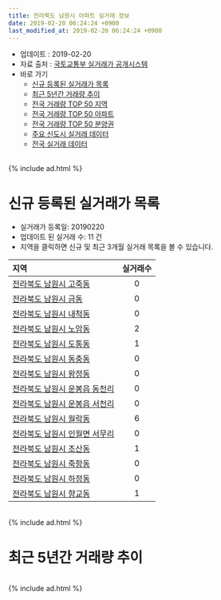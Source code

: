 ```yaml
---
title: 전라북도 남원시 아파트 실거래 정보
date: 2019-02-20 06:24:24 +0900
last_modified_at: 2019-02-20 06:24:24 +0900
---
```


* 업데이트 : 2019-02-20
* 자료 출처 : [국토교통부 실거래가 공개시스템](http://rt.molit.go.kr)
* 바로 가기
    * [신규 등록된 실거래가 목록](#신규-등록된-실거래가-목록)
    * [최근 5년간 거래량 추이](#최근-5년간-거래량-추이)
    * [전국 거래량 TOP 50 지역](https://inasie.github.io/apt-trade-info/최근-3개월-전국에서-가장-거래가-많이-발생한-지역)
    * [전국 거래량 TOP 50 아파트](https://inasie.github.io/apt-trade-info/최근-3개월-전국에서-가장-거래가-많이-발생한-아파트)
    * [전국 거래량 TOP 50 분양권](https://inasie.github.io/apt-trade-info/최근-3개월-전국에서-가장-거래가-많이-발생한-분양권)
    * [주요 신도시 실거래 데이터](https://inasie.github.io/apt-trade-info/주요-신도시)
    * [전국 실거래 데이터](https://inasie.github.io/apt-trade-info/전국)

<br>
{% include ad.html %}
<br>

# 신규 등록된 실거래가 목록
* 실거래가 등록일: 20190220
* 업데이트 된 실거래 수: 11 건
* 지역을 클릭하면 신규 및 최근 3개월 실거래 목록을 볼 수 있습니다.


|지역|실거래수|
|:---|:---:|
|[전라북도 남원시 고죽동](https://inasie.github.io/apt-trade-info/전라북도-남원시-고죽동)|0|
|[전라북도 남원시 금동](https://inasie.github.io/apt-trade-info/전라북도-남원시-금동)|0|
|[전라북도 남원시 내척동](https://inasie.github.io/apt-trade-info/전라북도-남원시-내척동)|0|
|[전라북도 남원시 노암동](https://inasie.github.io/apt-trade-info/전라북도-남원시-노암동)|2|
|[전라북도 남원시 도통동](https://inasie.github.io/apt-trade-info/전라북도-남원시-도통동)|1|
|[전라북도 남원시 동충동](https://inasie.github.io/apt-trade-info/전라북도-남원시-동충동)|0|
|[전라북도 남원시 왕정동](https://inasie.github.io/apt-trade-info/전라북도-남원시-왕정동)|0|
|[전라북도 남원시 운봉읍 동천리](https://inasie.github.io/apt-trade-info/전라북도-남원시-운봉읍-동천리)|0|
|[전라북도 남원시 운봉읍 서천리](https://inasie.github.io/apt-trade-info/전라북도-남원시-운봉읍-서천리)|0|
|[전라북도 남원시 월락동](https://inasie.github.io/apt-trade-info/전라북도-남원시-월락동)|6|
|[전라북도 남원시 인월면 서무리](https://inasie.github.io/apt-trade-info/전라북도-남원시-인월면-서무리)|0|
|[전라북도 남원시 조산동](https://inasie.github.io/apt-trade-info/전라북도-남원시-조산동)|1|
|[전라북도 남원시 죽항동](https://inasie.github.io/apt-trade-info/전라북도-남원시-죽항동)|0|
|[전라북도 남원시 하정동](https://inasie.github.io/apt-trade-info/전라북도-남원시-하정동)|0|
|[전라북도 남원시 향교동](https://inasie.github.io/apt-trade-info/전라북도-남원시-향교동)|1|


<br>
{% include ad.html %}
<br>

# 최근 5년간 거래량 추이


<div style="width:100%;">
    <canvas id="deal_progress" height="200"></canvas>
</div>

<script>
new Chart(document.getElementById("deal_progress"), {
    type: 'line',
    data: {
        labels: ['201402','201403','201404','201405','201406','201407','201408','201409','201410','201411','201412','201501','201502','201503','201504','201505','201506','201507','201508','201509','201510','201511','201512','201601','201602','201603','201604','201605','201606','201607','201608','201609','201610','201611','201612','201701','201702','201703','201704','201705','201706','201707','201708','201709','201710','201711','201712','201801','201802','201803','201804','201805','201806','201807','201808','201809','201810','201811','201812','201901','201902'],
        datasets: [{
            label: '매매',
            pointRadius: 1,
            data: [31, 29, 18, 21, 24, 22, 22, 27, 25, 36, 46, 42, 25, 51, 24, 32, 48, 41, 24, 29, 48, 32, 36, 32, 47, 50, 35, 44, 37, 46, 41, 45, 51, 46, 31, 32, 58, 39, 51, 46, 39, 35, 44, 37, 35, 46, 37, 33, 30, 51, 28, 22, 28, 30, 26, 43, 42, 40, 33, 16, 10],
            borderColor: "rgba(255, 201, 14, 1)",
            backgroundColor: "rgba(255, 201, 14, 0.5)",
            fill: false,
            lineTension: 0
        },{
            label: '전월세',
            pointRadius: 1,
            data: [106, 131, 125, 77, 75, 82, 61, 58, 69, 102, 117, 88, 84, 169, 123, 76, 72, 103, 60, 60, 80, 108, 128, 79, 84, 132, 117, 79, 71, 87, 65, 62, 61, 100, 106, 86, 102, 158, 95, 65, 65, 78, 64, 61, 54, 82, 64, 85, 76, 126, 129, 105, 69, 61, 48, 46, 67, 101, 88, 75, 39],
            borderColor: "rgba(0, 141, 185, 1)",
            backgroundColor: "rgba(0, 141, 185, 0.5)",
            fill: false,
            lineTension: 0
        }
        ]
    },
    options: {
        responsive: true,
        title: {
            display: false
        },
        tooltips: {
            mode: 'index',
            intersect: false
        },
        hover: {
            mode: 'nearest',
            intersect: true
        },
        scales: {
            xAxes: [{
                display: true,
                scaleLabel: {
                    display: true,
                    labelString: '년/월'
                }
            }],
            yAxes: [{
                display: true,
                ticks: {
                    suggestedMin: 0,
                },
                scaleLabel: {
                    display: true,
                    labelString: '실거래 수'
                }
            }]
        }
    }
});

</script>


<br>
{% include ad.html %}
<br>

